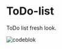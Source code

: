 # ToDo-list
ToDo list fresh look.

![codeblok](https://user-images.githubusercontent.com/59863035/131109013-248fb23f-fe56-4345-b288-256613c28f84.png)
